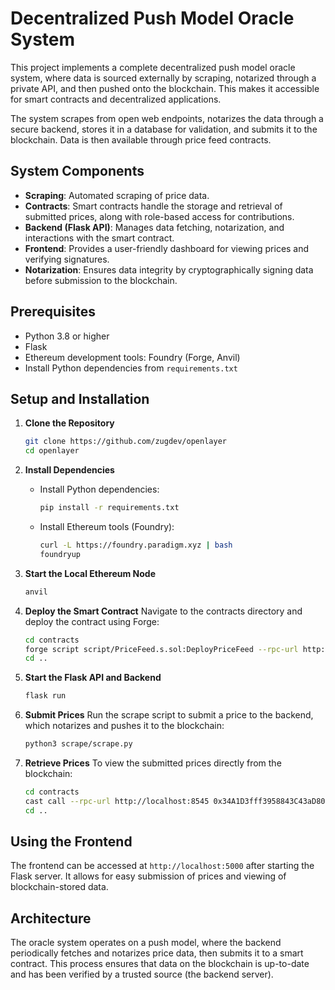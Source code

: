 # Decentralized Push Model Oracle System

This project implements a complete decentralized push model oracle system, where data is sourced externally by scraping, notarized through a private API, and then pushed onto the blockchain. This makes it accessible for smart contracts and decentralized applications.

The system scrapes from open web endpoints, notarizes the data through a secure backend, stores it in a database for validation, and submits it to the blockchain. Data is then available through price feed contracts.

## System Components

- **Scraping**: Automated scraping of price data.
- **Contracts**: Smart contracts handle the storage and retrieval of submitted prices, along with role-based access for contributions.
- **Backend (Flask API)**: Manages data fetching, notarization, and interactions with the smart contract.
- **Frontend**: Provides a user-friendly dashboard for viewing prices and verifying signatures.
- **Notarization**: Ensures data integrity by cryptographically signing data before submission to the blockchain.

## Prerequisites

- Python 3.8 or higher
- Flask
- Ethereum development tools: Foundry (Forge, Anvil)
- Install Python dependencies from `requirements.txt`

## Setup and Installation

1. **Clone the Repository**
   ```bash
   git clone https://github.com/zugdev/openlayer
   cd openlayer
   ```

2. **Install Dependencies**

   - Install Python dependencies:
     ```bash
     pip install -r requirements.txt
     ```

   - Install Ethereum tools (Foundry):
     ```bash
     curl -L https://foundry.paradigm.xyz | bash
     foundryup
     ```

3. **Start the Local Ethereum Node**
   ```bash
   anvil
   ```

4. **Deploy the Smart Contract**
   Navigate to the contracts directory and deploy the contract using Forge:
   ```bash
   cd contracts
   forge script script/PriceFeed.s.sol:DeployPriceFeed --rpc-url http://localhost:8545 --broadcast
   cd ..
   ```

5. **Start the Flask API and Backend**
   ```bash
   flask run
   ```

6. **Submit Prices**
   Run the scrape script to submit a price to the backend, which notarizes and pushes it to the blockchain:
   ```bash
   python3 scrape/scrape.py
   ```

7. **Retrieve Prices**
   To view the submitted prices directly from the blockchain:
   ```bash
   cd contracts
   cast call --rpc-url http://localhost:8545 0x34A1D3fff3958843C43aD80F30b94c510645C316 "getPrice(string)" BTC --legacy
   cd ..
   ```

## Using the Frontend

The frontend can be accessed at `http://localhost:5000` after starting the Flask server. It allows for easy submission of prices and viewing of blockchain-stored data.

## Architecture

The oracle system operates on a push model, where the backend periodically fetches and notarizes price data, then submits it to a smart contract. This process ensures that data on the blockchain is up-to-date and has been verified by a trusted source (the backend server).